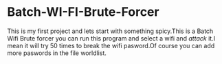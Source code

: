 # Batch-WI-FI-Brute-Forcer
This is my first project and lets start with something spicy.This is a Batch Wifi Brute forcer you can run this program and select a wifi and *attack* it.I mean it will try 50 times to break the wifi pasword.Of course you can add more paswords in the file worldlist.
